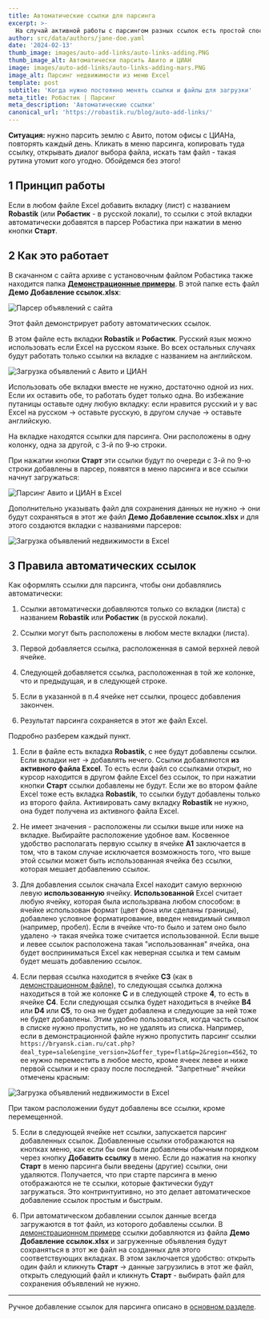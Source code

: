 ```yaml
---
title: Автоматические ссылки для парсинга
excerpt: >-
  На случай активной работы с парсингом разных ссылок есть простой способ их автоматической замены → вообще без нажимания ссылок в меню парсинга. Пригодится для последовательного парсинга ссылок на разные сайты и разделы без лишних действий для ввода ссылок.
author: src/data/authors/jane-doe.yaml
date: '2024-02-13'
thumb_image: images/auto-add-links/auto-links-adding.PNG
thumb_image_alt: Автоматически парсить Авито и ЦИАН
image: images/auto-add-links/auto-links-adding-mars.PNG
image_alt: Парсинг недвижимости из меню Excel
template: post
subtitle: 'Когда нужно постоянно менять ссылки и файлы для загрузки'
meta_title: Робастик | Парсинг
meta_description: 'Автоматические ссылки'
canonical_url: 'https://robastik.ru/blog/auto-add-links/'
---
```

**Ситуация:** нужно парсить землю с Авито, потом офисы с ЦИАНа, повторять каждый день. Кликать в меню парсинга, копировать туда ссылку, открывать диалог выбора файла, искать там файл - такая рутина утомит кого угодно. Обойдемся без этого!

## 1 Принцип работы

Если в любом файле Excel добавить вкладку (лист) с названием **Robastik** (или **Робастик** - в русской локали), то ссылки с этой вкладки автоматически добавятся в парсер Робастика при нажатии в меню кнопки **Старт**.

## 2 Как это работает

В скачанном с сайта архиве с установочным файлом Робастика также находится папка **[Демонстрационные примеры](/blog/demo-files-fill-template-word-excel-vba/)**. В этой папке есть файл **Демо Добавление ссылок.xlsx**:

![Парсер объявлений с сайта](/images/demo-folder-content.png)

Этот файл демонстрирует работу автоматических ссылок.

В этом файле есть вкладки **Robastik** и **Робастик**. Русский язык можно использовать если Excel на русском языке. Во всех остальных случаях будут работать только ссылки на вкладке с названием на английском.

![Загрузка объявлений с Авито и ЦИАН](/images/auto-add-links/demo-file.png)

Использовать обе вкладки вместе не нужно, достаточно одной из них. Если их оставить обе, то работать будет только одна. Во избежание путаницы оставьте одну любую вкладку: если нравится русский и у вас Excel на русском → оставьте русскую, в другом случае → оставьте английскую. 

На вкладке находятся ссылки для парсинга. Они расположены в одну колонку, одна за другой, с 3-й по 9-ю строки.

При нажатии кнопки **Старт** эти ссылки будут по очереди с 3-й по 9-ю строки добавлены в парсер, появятся в меню парсинга и все ссылки начнут загружаться:

![Парсинг Авито и ЦИАН в Excel](/images/auto-add-links/menu-with-added-links.png)

Дополнительно указывать файл для сохранения данных не нужно → они будут сохраняться в этот же файл **Демо Добавление ссылок.xlsx** и для этого создаются вкладки с названиями парсеров: 

![Загрузка объявлений недвижимости в Excel](/images/auto-add-links/lists-for-saving-data.png)

## 3 Правила автоматических ссылок

Как оформлять ссылки для парсинга, чтобы они добавлялись автоматически:

1. Ссылки автоматически добавляются только со вкладки (листа) с названием **Robastik** или **Робастик** (в русской локали).

2. Ссылки могут быть расположены в любом месте вкладки (листа).

3. Первой добавляется ссылка, расположенная в самой верхней левой ячейке. 

4. Следующей добавляется ссылка, расположенная в той же колонке, что и предыдущая, и в следующей строке.

5. Если в указанной в п.4 ячейке нет ссылки, процесс добавления закончен.

6. Результат парсинга сохраняется в этот же файл Excel.

Подробно разберем каждый пункт.

1. Если в файле есть вкладка **Robastik**, с нее будут добавлены ссылки. Если вкладки нет → добавлять нечего. 
Ссылки добавляются **из активного файла Excel**. То есть если файл со ссылками открыт, но курсор находится в другом файле Excel без ссылок, то при нажатии кнопки **Старт** ссылки добавлены не будут. Если же во втором файле Excel тоже есть вкладка **Robastik**, то ссылки будут добавлены только из второго файла.
Активировать саму вкладку **Robastik** не нужно, она будет получена из активного файла Excel.

2. Не имеет значения - расположены ли ссылки выше или ниже на вкладке. Выбирайте расположение удобное вам.
Косвенное удобство располагать первую ссылку в ячейке **А1** заключается в том, что в таком случае исключается возможность того, что выше этой ссылки может быть использованная ячейка без ссылки, которая мешает добавлению ссылок.

3. Для добавления ссылок сначала Excel находит самую верхнюю левую **использованную** ячейку. **Использованной** Excel считает любую ячейку, которая была использрвана любом способом: в ячейке использован формат (цвет фона или сделаны границы), добавлено условное форматирование, введен невидимый символ (например, пробел). Если в ячейке что-то было и затем оно было удалено → такая ячейка тоже считается использованной.
Если выше и левее ссылок расположена такая "использованная" ячейка, она будет восприниматься Excel как неверная ссылка и тем самым будет мешать добавлению ссылок.

4. Если первая ссылка находится в ячейке **С3** (как в [демонстрационном файле](/blog/demo-files-fill-template-word-excel-vba/)), то следующая ссылка должна находиться в той же колонке **С** и в следующей строке **4**, то есть в ячейке **С4**.
Если следующая ссылка будет находиться в ячейке **В4** или **D4** или **С5**, то она не будет добавлена и следующие за ней тоже не будет добавлены.
Этим удобно пользоваться, когда часть ссылок в списке нужно пропустить, но не удалять из списка. Например, если в демонстрационной файле нужно пропустить парсинг ссылки `https://bryansk.cian.ru/cat.php?deal_type=sale&engine_version=2&offer_type=flat&p=2&region=4562`, то ее нужно переместить в любое место, кроме ячеек левее и ниже первой ссылки и не сразу после последней. "Запретные" ячейки отмечены красным:

![Загрузка объявлений недвижимости в Excel](/images/auto-add-links/restricted-cells.png)

При таком расположении будут добавлены все ссылки, кроме перемещенной.

5. Если в следующей ячейке нет ссылки, запускается парсинг добавленных ссылок. Добавленные ссылки отображаются на кнопках меню, как если бы они были добавлены обычным порядком через кнопку **Добавить ссылку** в меню.
Если до нажатия на кнопку **Старт** в меню парсинга были введены (другие) ссылки, они удаляются. Получается, что при старте парсинга в меню отображаются не те ссылки, которые фактически будут загружаться. Это контринтуитивно, но это делает автоматическое добавление ссылок простым и быстрым.

6. При автоматическом добавлении ссылок данные всегда загружаются в тот файл, из которого добавлены ссылки. В [демонстрационном примере](/blog/demo-files-fill-template-word-excel-vba/) ссылки добавляются из файла **Демо Добавление ссылок.xlsx** и загруженные объявления будут сохраняться в этот же файл на созданных для этого соответствующих вкладках.
В этом заключается удобство: открыть один файл и кликнуть **Старт** → данные загрузились в этот же файл, открыть следующий файл и кликнуть **Старт** - выбирать файл для сохранения объявлений не нужно.

***

Ручное добавление ссылок для парсинга описано в [основном разделе](/blog/start-parsing-avito-cian-now/).